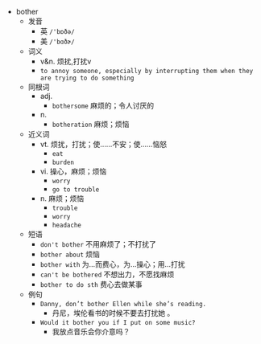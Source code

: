 - bother
  - 发音
    - 英 `/'bɒðə/`
    - 美 `/'bɑðɚ/`
  - 词义
    - v&n. 烦扰,打扰v
    - `to annoy someone, especially by interrupting them when they are trying to do something`
  - 同根词
    - adj.
      - `bothersome` 麻烦的；令人讨厌的
    - n.
      - `botheration` 麻烦；烦恼
  - 近义词
    - vt. 烦扰，打扰；使……不安；使……恼怒
      - `eat`
      - `burden`
    - vi. 操心，麻烦；烦恼
      - `worry`
      - `go to trouble`
    - n. 麻烦；烦恼
      - `trouble`
      - `worry`
      - `headache`
  - 短语
    - `don't bother` 不用麻烦了；不打扰了 
    - `bother about` 烦恼 
    - `bother with` 为…而费心，为…操心；用…打扰 
    - `can't be bothered` 不想出力，不愿找麻烦 
    - `bother to do sth` 费心去做某事 
  - 例句
    - `Danny, don’t bother Ellen while she’s reading.`
      - 丹尼，埃伦看书的时候不要去打扰她 。
    - `Would it bother you if I put on some music?`
      - 我放点音乐会你介意吗？

